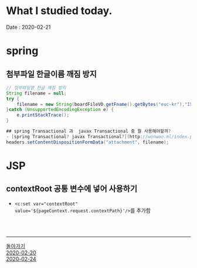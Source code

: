 # What I studied today.
Date : 2020-02-21


# spring
## 첨부파일 한글이름 깨짐 방지
```java
// 첨부파일명 한글 깨짐 방지
String filename = null;
try {
    filename = new String(boardFileVO.getFname().getBytes("euc-kr"),"ISO-8859-1");
}catch (UnsupportedEncodingException e) {
    e.printStackTrace();
}

## spring Transactional 과  javax Transactional 중 뭘 사용해야할까?
- [spring Transactional? javax Transactional?](http://wonwoo.ml/index.php/post/776)
headers.setContentDispositionFormData("attachment", filename);
```

# JSP
## contextRoot 공통 변수에 넣어 사용하기
- `<c:set var="contextRoot" value='${pageContext.request.contextPath}'/>`를 추가함


			
	
<br><br><hr>

[돌아가기](../README.md)  
[2020-02-20](whatIStudied_200220.md)  
[2020-02-24](whatIStudied_200224.md)  














